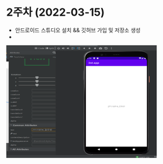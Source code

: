 # 2주차 (2022-03-15)
- 안드로이드 스튜디오 설치 && 깃허브 가입 및 저장소 생성
- 
<img width="400" height="300" src="./pic/2st.PNG"></img>
